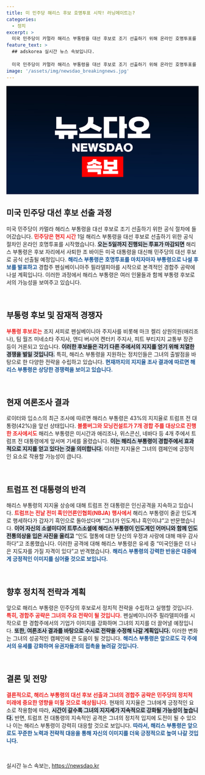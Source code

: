 ```yaml
---
title: 미 민주당 해리스 후보 호명투표 시작! 러닝메이트는?
categories:
  - 정치
excerpt: >
  미국 민주당이 카멀라 해리스 부통령을 대선 후보로 조기 선출하기 위해 온라인 호명투표를 시작했습니다. 해리스는 본격적인 경합 주 공략에 나서며 지지율에서도 트럼프를 앞서고 있습니다. 트럼프는 해리스를 겨냥한 공격을 계속하며 긴장감이 고조되고 있습니다.
feature_text: >
  ## adskorea 실시간 뉴스 속보입니다.

  미국 민주당이 카멀라 해리스 부통령을 대선 후보로 조기 선출하기 위해 온라인 호명투표를 시작했습니다. 해리스는 본격적인 경합 주 공략에 나서며 지지율에서도 트럼프를 앞서고 있습니다. 트럼프는 해리스를 겨냥한 공격을 계속하며 긴장감이 고조되고 있습니다.
image: '/assets/img/newsdao_breakingnews.jpg'
---
```


<p><img src="/assets/img/newsdao_breakingnews.jpg" alt="adskorea 속보" /></p>

<h2 data-ke-size="size26">미국 민주당 대선 후보 선출 과정</h2>

<p data-ke-size="size16">미국 민주당이 카멀라 해리스 부통령을 대선 후보로 조기 선출하기 위한 공식 절차에 들어갔습니다. <b><span style="color: #ee2323;">민주당은 현지 시간</span></b> 1일 해리스 부통령을 대선 후보로 선출하기 위한 공식 절차인 온라인 호명투표를 시작했습니다. <b><span style="background-color: #21538527;">오는 5일까지 진행되는 투표가 마감되면</span></b> 해리스 부통령은 후보 자리에서 사퇴한 조 바이든 미국 대통령을 대신해 민주당의 대선 후보로 공식 선출될 예정입니다. <b><span style="color: #1a5490;">해리스 부통령은 호명투표를 마치자마자 부통령으로 나설 후보를 발표하고</span></b> 경합주 펜실베이니아주 필라델피아를 시작으로 본격적인 경합주 공략에 나설 계획입니다. 이러한 과정에서 해리스 부통령은 여러 인물들과 함께 부통령 후보로서의 가능성을 보여주고 있습니다.</p>

<p data-ke-size="size16">&nbsp;</p>

<h2 data-ke-size="size26">부통령 후보 및 잠재적 경쟁자</h2>

<p data-ke-size="size16"><b><span style="color: #ee2323;">부통령 후보로는</span></b> 조지 셔피로 펜실베이니아 주지사를 비롯해 마크 켈리 상원의원(애리조나), 팀 월즈 미네소타 주지사, 앤디 버시어 켄터키 주지사, 피트 부티지지 교통부 장관 등이 거론되고 있습니다. <b><span style="background-color: #21538527;">이러한 후보들은 각기 다른 주에서의 지지를 얻기 위해 치열한 경쟁을 벌일 것입니다.</span></b> 특히, 해리스 부통령을 지원하는 정치인들은 그녀의 출발점을 바탕으로 한 다양한 전략을 수립하고 있습니다. <b><span style="color: #1a5490;">현재까지의 지지율 조사 결과에 따르면 해리스 부통령은 상당한 경쟁력을 보이고 있습니다.</span></b></p>

<p data-ke-size="size16">&nbsp;</p>

<h2 data-ke-size="size26">현재 여론조사 결과</h2>

<p data-ke-size="size16">로이터와 입소스의 최근 조사에 따르면 해리스 부통령은 43%의 지지율로 트럼프 전 대통령(42%)을 앞선 상태입니다. <b><span style="color: #ee2323;">블룸버그와 모닝컨설트가 7개 경합 주를 대상으로 진행한 조사에서도</span></b> 해리스 부통령은 미시간과 애리조나, 위스콘신, 네바다 등 4개 주에서 트럼프 전 대통령에게 앞서며 기세를 올렸습니다. <b><span style="background-color: #21538527;">이는 해리스 부통령이 경합주에서 효과적으로 지지를 얻고 있다는 것을 의미합니다.</span></b> 이러한 지지율은 그녀의 캠페인에 긍정적인 요소로 작용할 가능성이 큽니다.</p>

<p data-ke-size="size16">&nbsp;</p>

<h2 data-ke-size="size26">트럼프 전 대통령의 반격</h2>

<p data-ke-size="size16">해리스 부통령의 지지율 상승에 대해 트럼프 전 대통령은 인신공격을 지속하고 있습니다. <b><span style="color: #ee2323;">트럼프는 전날 전미 흑인언론인협회(NBJA) 행사에서</span></b> 해리스 부통령이 줄곧 인도계로 행세하다가 갑자기 흑인으로 돌아섰다며 “그녀가 인도계냐 흑인이냐”고 반문했습니다. <b><span style="background-color: #21538527;">이어 자신의 소셜미디어 트루스소셜에 해리스 부통령이 인도계인 어머니와 함께 인도 전통의상을 입은 사진을 올리고</span></b> “인도 혈통에 대한 당신의 우정과 사랑에 대해 매우 감사하다”고 조롱했습니다. 이러한 공격에 대해 해리스 부통령은 유세 중 “미국인들은 더 나은 지도자를 가질 자격이 있다”고 반격했습니다. <b><span style="color: #1a5490;">해리스 부통령의 강력한 반응은 대중에게 긍정적인 이미지를 심어줄 것으로 보입니다.</span></b></p>

<p data-ke-size="size16">&nbsp;</p>

<h2 data-ke-size="size26">향후 정치적 전략과 계획</h2>

<p data-ke-size="size16">앞으로 해리스 부통령은 민주당의 후보로서 정치적 전략을 수립하고 실행할 것입니다. <b><span style="color: #ee2323;">특히, 경합주 공략은 그녀의 주요 전략이 될 것입니다.</span></b> 펜실베이니아주 필라델피아를 시작으로 한 경합주에서의 기업가 이미지를 강화하며 그녀의 지지를 더 끌어낼 예정입니다. <b><span style="background-color: #21538527;">또한, 여론조사 결과를 바탕으로 수시로 전략을 수정해 나갈 계획입니다.</span></b> 이러한 변화는 그녀의 성공적인 캠페인에 큰 도움이 될 것입니다. <b><span style="color: #1a5490;">해리스 부통령은 앞으로도 각 주에서의 유세를 강화하며 유권자들과의 접촉을 늘려갈 것입니다.</span></b></p>

<p data-ke-size="size16">&nbsp;</p>

<h2 data-ke-size="size26">결론 및 전망</h2>

<p data-ke-size="size16"><b><span style="color: #ee2323;">결론적으로, 해리스 부통령의 대선 후보 선출과 그녀의 경합주 공략은 민주당의 정치적 미래에 중요한 영향을 미칠 것으로 예상됩니다.</span></b> 현재의 지지율은 그녀에게 긍정적인 요소로 작용함에 따라, <b><span style="background-color: #21538527;">시간이 갈수록 그녀의 지지세가 지속적으로 강화될 가능성이 높습니다.</span></b> 반면, 트럼프 전 대통령의 지속적인 공격은 그녀의 정치적 입지에 도전이 될 수 있으나 이는 해리스 부통령이 강력히 대응할 것으로 보입니다. <b><span style="color: #1a5490;">따라서, 해리스 부통령은 앞으로도 꾸준한 노력과 전략적 대응을 통해 자신의 이미지를 더욱 긍정적으로 높여 나갈 것입니다.</span></b></p>

<p data-ke-size="size16">&nbsp;</p>
실시간 뉴스 속보는, <a href="https://newsdao.kr" rel="dofollow">https://newsdao.kr</a>


